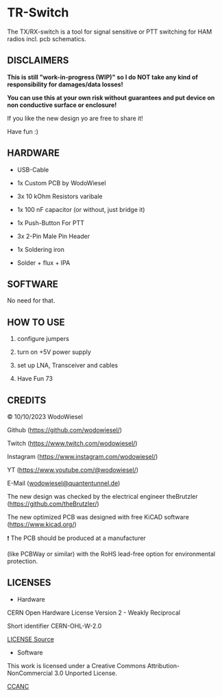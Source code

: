 # TR-Switch

The TX/RX-switch is a tool for signal sensitive or PTT switching for HAM radios incl. pcb schematics.


## DISCLAIMERS

**This is still "work-in-progress (WIP)" so I do NOT take any kind of responsibility for damages/data losses!**

**You can use this at your own risk without guarantees and put device on non conductive surface or enclosure!**

If you like the new design yo are free to share it!

Have fun :)

## HARDWARE

- USB-Cable
- 1x Custom PCB by WodoWiesel
- 3x 10 kOhm Resistors varibale
- 1x 100 nF capacitor (or without, just bridge it)

- 1x Push-Button For PTT
- 3x 2-Pin Male Pin Header 

- 1x Soldering iron
- Solder + flux + IPA

## SOFTWARE

No need for that.

## HOW TO USE

1. configure jumpers

2. turn on +5V power supply 

3. set up LNA, Transceiver and cables

4. Have Fun 73

## CREDITS

:copyright: 10/10/2023 WodoWiesel

Github (https://github.com/wodowiesel/)

Twitch (https://www.twitch.com/wodowiesel/)

Instagram (https://www.instagram.com/wodowiesel/)

YT (https://www.youtube.com/@wodowiesel/)

E-Mail (wodowiesel@quantentunnel.de)

The new design was checked by the electrical engineer theBrutzler (https://github.com/theBrutzler/)

The new optimized PCB was designed with free KiCAD software (https://www.kicad.org/)

:heavy_exclamation_mark: The PCB should be produced at a manufacturer

(like PCBWay or similar) with the RoHS lead-free option for environmental protection.


## LICENSES

- Hardware

CERN Open Hardware License Version 2 - Weakly Reciprocal

Short identifier CERN-OHL-W-2.0

[LICENSE Source](https://spdx.org/licenses/CERN-OHL-W-2.0.html)

- Software

This work is licensed under a Creative Commons Attribution-NonCommercial 3.0 Unported License.

[CCANC](http://creativecommons.org/licenses/by-nc/3.0/)

